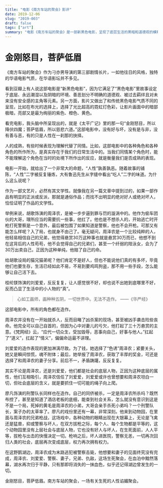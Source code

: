 ```yaml
---
title: "电影《南方车站的聚会》影评"
date: 2019-12-06
slug: "2019-003"
draft: false
tags: ["art"]
summary: "电影《南方车站的聚会》是一部新黑色电影，呈现了底层生活的黑暗和道德观的模糊。影片中的角色没有明显的好与坏，只有人性在一刹那的抉择。周泽农、刘爱爱、警察等角色都在造作，而他们的命运最终被社会底层的属性所决定。这场生死聚会在血泊中黯然落幕，只有那即将消失的一抹血色，似乎还记得湖边曾发生的一切。"
---
```


# 金刚怒目，菩萨低眉

《南方车站的聚会》作为刁亦男导演的第三部剧情长片，一如他往日的风格，独特的华语电影气质，在华语影坛并不多见。

看到豆瓣上有人说这部电影是“新黑色电影”，因为它满足了“黑色电影”里故事设定于底层、永远潮湿以及阴暗的环境、善恶划分不明确的道德观、被过去羁绊且对未来没有安全感的主角等元素。另一方面，影片又做出了和传统黑色电影气质不同的呈现，比如在布光的选择上，选择了光比超高的霓虹灯色彩，让影片画面中的暗部极暗，亮部又是最为绚丽的紫色、橙色、黄色。

看完电影，我头脑中所呈现出的，就是《太平广记》里的那一句“金刚怒目，所以降伏四魔；菩萨低眉，所以慈悲六道。”这部电影中，没有好与坏，没有是与非，没有善与恶，有的只是人性在一刹那的抉择。

人的成熟，有些时候表现为理解代替了同情。比如，这部电影中的各种角色和各种角色的所作所为，是真实存在于我们的日常生活中的。当我们同情某个角色时，能不能理解这个角色在当时的处境下所作出的反应，就是衡量我们是否成熟的表现。

电影一开始，就给出了一个非常大的命题，“人性”孰善孰恶。随着故事的铺陈，“人性”二字被反复锤炼，大有鲁迅先生从字缝中看出“吃人”二字的味道。为什么这么说呢？

作为一部文艺片，必然有其文学性。就像我在另一篇文章中提到过的，如果一部作品有明显的正派或反派，那就是通俗作品；而找不出明显的绝对好人或绝对坏人，恰恰证明了作品的文学性。

举例来说，胡歌饰演的周泽农，是被一步步逼到罪与罚的漩涡中的。他作为偷车团伙的大哥，理所应当的需要抗一些事，他扛了。他也是不想杀人的，开始逃亡时开枪打死警察是一个意外，最后被包围了如果知道是警察，他也不会开枪。可那又有能怎么样呢？入了局，也就身不由己了。毫无疑问，周泽农是一个比较纯粹的人，他轻易相信自己的兄弟，他觉得悬赏30万这种事也就是悬赏30万而已，他想不到在这背后的人性苟苟，他不会觉得自己的兄弟们，甚至一个纤弱的陪泳女，会为了30万出卖自己，正因为这种单纯，他赔了自己的命。

给胡歌设局的猫兄猫弟呢？他们肯定不是好人，但也不能说他们真的有多坏，毕竟他们也要生存，生活已经如此不易，不易到要鸡鸣狗盗，那不用一些手段，怎么能够让自己活下去。

桂纶镁饰演的刘爱爱，反反复复，让人感觉很不好，却也说不出她到底哪里不好，反而凸显了生活中的小人物的“真”。

> 心如工画师，画种种五阴，一切世界中。无法不造作。
——《华严经》
> 

这部电影中，所有的角色都在造作。

周泽农并没有在一开始就杀人，反而目睹了凶杀案的现场，甚至被凶手袭击险些丧命。他完全可以自己自首的，但因为心中对妻儿的亏欠，他打起了三十万悬赏的主意。《梵网经》云，“应代一切众生，受加毁辱，恶事向自己，好事与他人。”扛起了“道义”，扛起了“情义”，偏偏命运最不讲理。

刘爱爱的造作表现的更加淋漓尽致。为了钱，她选择了“色诱”周泽农；紧要关头，她又是瞬间惊慌，魂不附体；最后，她举报了周泽农，获取了丰厚的奖金，可还是选择了和周泽农的妻子分享。前后不一，矛盾踌躇，反反复复。

其实不论是周泽农，还是刘爱爱，他们都是社会的底层人物，正因为这种底层的属性，他们互相吸引，周泽农信任了刘爱爱，刘爱爱或许也曾想要和周泽农坦白一切，但社会底层的含义，就是要抓住一切可能的绳子向上爬。

廖凡饰演的刑警队长同样也在造作。自己的同侪被杀，一定是周泽农所杀吗？既然布控了，甚至是知道了酒店老板的底细，能查到社会关系，怎么就没有意识到这是不是一个局，死掉的黄毛是周泽农的小弟，大哥会亲手杀死小弟吗？一个刑警队长，案子办的太草率了。廖凡的戏份里还有一幕，非常深刻。他来到动物园，在里面与周泽农的兄弟枪战，这场戏中，各种动物的眼睛出现在大银幕上，无论是飞禽还是猛兽，抑或警察与坏人，在双方拔枪之际，每个人、每个生物都是平等的，这个动物园里没有上层社会与底层人物，它也没有好人与坏人，在生死面前，人人平等，拔枪与出击的快慢决定一切。枪响之后，坏人进医院，警察无恙，一切再次回归人类的社会，底层再次变成底层，权力再次拥有权力。

在这野鹅湖边，周泽农成为末路逃犯被警察击毙，他想要和妻子的见面终究没有完成，周泽农、刘爱爱、警察、妻子，兄弟、仇敌，这场生死聚会，在血泊中黯然落幕，湖水再次归于平静，只有那即将消失的一抹血色，似乎还记得湖边曾发生的一切。

金刚怒目，菩萨低眉。南方车站的聚会，一场有关生死的人性谄媚聚会。